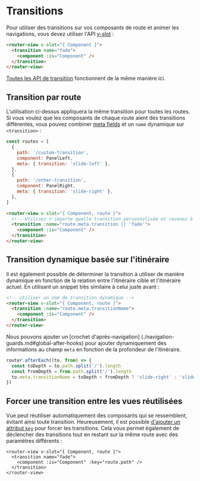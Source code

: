 # Transitions

<VueSchoolLink 
  href="https://vueschool.io/lessons/route-transitions"
  title="Learn about route transitions"
/>

Pour utiliser des transitions sur vos composants de route et animer les navigations, vous devez utiliser l'API [v-slot](../../api/#router-view-s-v-slot) :

```html
<router-view v-slot="{ Component }">
  <transition name="fade">
    <component :is="Component" />
  </transition>
</router-view>
```

[Toutes les API de transition](https://v3.vuejs.org/guide/transitions-enterleave.html) fonctionnent de la même manière ici.

## Transition par route

L'utilisation ci-dessus appliquera la même transition pour toutes les routes. Si vous voulez que les composants de chaque route aient des transitions différentes, vous pouvez combiner [meta fields](./meta.md) et un `name` dynamique sur `<transition>` :

```js
const routes = [
  {
    path: '/custom-transition',
    component: PanelLeft,
    meta: { transition: 'slide-left' },
  },
  {
    path: '/other-transition',
    component: PanelRight,
    meta: { transition: 'slide-right' },
  },
]
```

```html
<router-view v-slot="{ Component, route }">
  <!-- Utilisez n'importe quelle transition personnalisée et revenez à `fade` -->
  <transition :name="route.meta.transition || 'fade'">
    <component :is="Component" />
  </transition>
</router-view>
```

## Transition dynamique basée sur l'itinéraire

Il est également possible de déterminer la transition à utiliser de manière dynamique en fonction de la relation entre l'itinéraire cible et l'itinéraire actuel. En utilisant un snippet très similaire à celui juste avant :

```html
<!-- utiliser un nom de transition dynamique -->
<router-view v-slot="{ Component, route }">
  <transition :name="route.meta.transitionName">
    <component :is="Component" />
  </transition>
</router-view>
```

Nous pouvons ajouter un [crochet d'après-navigation] (./navigation-guards.md#global-after-hooks) pour ajouter dynamiquement des informations au champ `meta` en fonction de la profondeur de l'itinéraire.

```js
router.afterEach((to, from) => {
  const toDepth = to.path.split('/').length
  const fromDepth = from.path.split('/').length
  to.meta.transitionName = toDepth < fromDepth ? 'slide-right' : 'slide-left'
})
```

## Forcer une transition entre les vues réutilisées

Vue peut réutiliser automatiquement des composants qui se ressemblent, évitant ainsi toute transition. Heureusement, il est possible [d'ajouter un attribut `key`](https://v3.vuejs.org/api/special-attributes.html#key) pour forcer les transitions. Cela vous permet également de déclencher des transitions tout en restant sur la même route avec des paramètres différents :

```vue
<router-view v-slot="{ Component, route }">
  <transition name="fade">
    <component :is="Component" :key="route.path" />
  </transition>
</router-view>
```

<!-- TODO : exemple interactif -->
<!-- Voir l'exemple complet [ici](https://github.com/vuejs/vue-router/blob/dev/examples/transitions/app.js). -->
